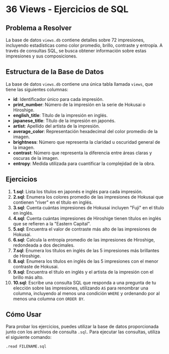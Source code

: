 # 36 Views - Ejercicios de SQL

## Problema a Resolver


La base de datos `views.db` contiene detalles sobre 72 impresiones, incluyendo estadísticas como color promedio, brillo, contraste y entropía. A través de consultas SQL, se busca obtener información sobre estas impresiones y sus composiciones.

## Estructura de la Base de Datos

La base de datos `views.db` contiene una única tabla llamada `views`, que tiene las siguientes columnas:

- **id**: Identificador único para cada impresión.
- **print_number**: Número de la impresión en la serie de Hokusai o Hiroshige.
- **english_title**: Título de la impresión en inglés.
- **japanese_title**: Título de la impresión en japonés.
- **artist**: Apellido del artista de la impresión.
- **average_color**: Representación hexadecimal del color promedio de la imagen.
- **brightness**: Número que representa la claridad u oscuridad general de la imagen.
- **contrast**: Número que representa la diferencia entre áreas claras y oscuras de la imagen.
- **entropy**: Medida utilizada para cuantificar la complejidad de la obra.

## Ejercicios

1. **1.sql**: Lista los títulos en japonés e inglés para cada impresión.
2. **2.sql**: Enumera los colores promedio de las impresiones de Hokusai que contienen "river" en el título en inglés.
3. **3.sql**: Cuenta cuántas impresiones de Hokusai incluyen "Fuji" en el título en inglés.
4. **4.sql**: Cuenta cuántas impresiones de Hiroshige tienen títulos en inglés que se refieren a la "Eastern Capital".
5. **5.sql**: Encuentra el valor de contraste más alto de las impresiones de Hokusai.
6. **6.sql**: Calcula la entropía promedio de las impresiones de Hiroshige, redondeada a dos decimales.
7. **7.sql**: Enumera los títulos en inglés de las 5 impresiones más brillantes de Hiroshige.
8. **8.sql**: Enumera los títulos en inglés de las 5 impresiones con el menor contraste de Hokusai.
9. **9.sql**: Encuentra el título en inglés y el artista de la impresión con el brillo más alto.
10. **10.sql**: Escribe una consulta SQL que responda a una pregunta de tu elección sobre las impresiones, utilizando `AS` para renombrar una columna, incluyendo al menos una condición `WHERE` y ordenando por al menos una columna con `ORDER BY`.

## Cómo Usar

Para probar los ejercicios, puedes utilizar la base de datos proporcionada junto con los archivos de consulta `.sql`. Para ejecutar las consultas, utiliza el siguiente comando:

```bash
.read FILENAME.sql

